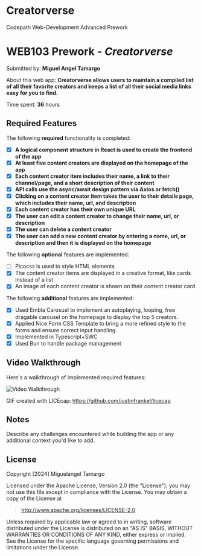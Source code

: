 # Creatorverse
Codepath Web-Development Advanced Prework


# WEB103 Prework - *Creatorverse*

Submitted by: **Miguel Angel Tamargo**

About this web app: **Creatorverse allows users to maintain a compiled list of all their favorite creators and keeps a list of all their social media links easy for you to find.**

Time spent: **36** hours

## Required Features

The following **required** functionality is completed:

- [X] **A logical component structure in React is used to create the frontend of the app**
- [X] **At least five content creators are displayed on the homepage of the app**
- [X] **Each content creator item includes their name, a link to their channel/page, and a short description of their content**
- [X] **API calls use the async/await design pattern via Axios or fetch()**
- [X] **Clicking on a content creator item takes the user to their details page, which includes their name, url, and description**
- [X] **Each content creator has their own unique URL**
- [X] **The user can edit a content creator to change their name, url, or description**
- [X] **The user can delete a content creator**
- [X] **The user can add a new content creator by entering a name, url, or description and then it is displayed on the homepage**

The following **optional** features are implemented:

- [ ] Picocss is used to style HTML elements
- [X] The content creator items are displayed in a creative format, like cards instead of a list
- [X] An image of each content creator is shown on their content creator card

The following **additional** features are implemented:

* [X] Used Embla Carosuel to implement an autoplaying, looping, free dragable carousel on the homepage to display the top 5 creators.
* [X] Applied Nice Form CSS Template to bring a more refined style to the forms and ensure correct input handling.
* [X] Implemented in Typescript+SWC
* [X] Used Bun to handle package management

## Video Walkthrough

Here's a walkthrough of implemented required features:

<img src='https://imgur.com/iUCmEAT' title='Video Walkthrough' width='' alt='Video Walkthrough' />

<!-- Replace this with whatever GIF tool you used! -->
GIF created with LICEcap:
https://github.com/justinfrankel/licecap
<!-- Recommended tools:
[Kap](https://getkap.co/) for macOS
[ScreenToGif](https://www.screentogif.com/) for Windows
[peek](https://github.com/phw/peek) for Linux. -->

## Notes

Describe any challenges encountered while building the app or any additional context you'd like to add.

## License

Copyright [2024] Miguelangel Tamargo

Licensed under the Apache License, Version 2.0 (the "License"); you may not use this file except in compliance with the License. You may obtain a copy of the License at

> http://www.apache.org/licenses/LICENSE-2.0

Unless required by applicable law or agreed to in writing, software distributed under the License is distributed on an "AS IS" BASIS, WITHOUT WARRANTIES OR CONDITIONS OF ANY KIND, either express or implied. See the License for the specific language governing permissions and limitations under the License.
